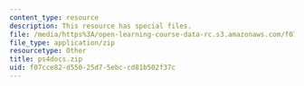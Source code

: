 ```yaml
---
content_type: resource
description: This resource has special files.
file: /media/https%3A/open-learning-course-data-rc.s3.amazonaws.com/f07cce82d55025d75ebccd81b502f37c_ps4docs.zip
file_type: application/zip
resourcetype: Other
title: ps4docs.zip
uid: f07cce82-d550-25d7-5ebc-cd81b502f37c
---
```

